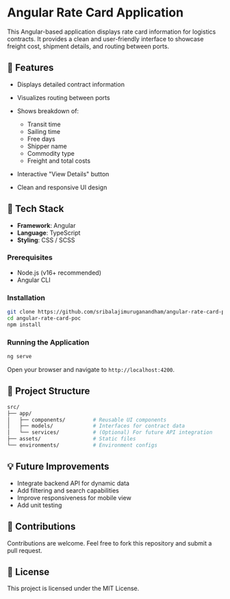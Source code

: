 # Angular Rate Card Application

This Angular-based application displays rate card information for logistics contracts. It provides a clean and user-friendly interface to showcase freight cost, shipment details, and routing between ports.

## 🚀 Features

* Displays detailed contract information
* Visualizes routing between ports
* Shows breakdown of:

  * Transit time
  * Sailing time
  * Free days
  * Shipper name
  * Commodity type
  * Freight and total costs
* Interactive "View Details" button
* Clean and responsive UI design

## 🧱 Tech Stack

* **Framework**: Angular
* **Language**: TypeScript
* **Styling**: CSS / SCSS

### Prerequisites

* Node.js (v16+ recommended)
* Angular CLI

### Installation

```bash
git clone https://github.com/sribalajimuruganandham/angular-rate-card-poc.git
cd angular-rate-card-poc
npm install
```

### Running the Application

```bash
ng serve
```

Open your browser and navigate to `http://localhost:4200`.

## 📁 Project Structure

```bash
src/
├── app/
│   ├── components/         # Reusable UI components
│   ├── models/             # Interfaces for contract data
│   └── services/           # (Optional) For future API integration
├── assets/                 # Static files
└── environments/           # Environment configs
```

## 💡 Future Improvements

* Integrate backend API for dynamic data
* Add filtering and search capabilities
* Improve responsiveness for mobile view
* Add unit testing

## 🤝 Contributions

Contributions are welcome. Feel free to fork this repository and submit a pull request.

## 📄 License

This project is licensed under the MIT License.
